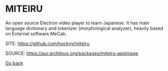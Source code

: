 # MITEIRU

 An open source Electron video player to learn Japanese. 
 It has main language dictionary and tokenizer (morphological 
 analyzer), heavily based on External software MeCab.

 SITE: https://github.com/hockyy/miteiru

 SOURCE: https://aur.archlinux.org/packages/miteiru-appimage

 [Go back](https://portable-linux-apps.github.io/apps.html)
